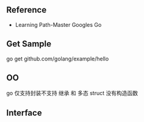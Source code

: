 ## Reference
  - Learning Path-Master Googles Go
    

## Get Sample
  go get github.com/golang/example/hello



## OO
go 仅支持封装不支持 继承 和 多态
struct 没有构造函数



## Interface